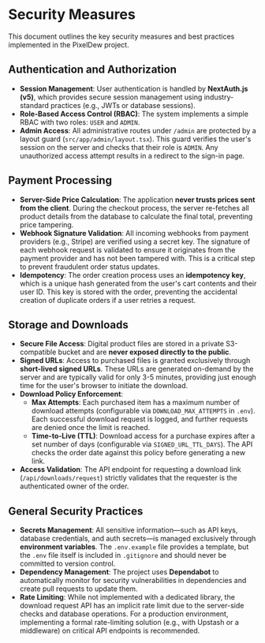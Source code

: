# Security Measures

This document outlines the key security measures and best practices implemented in the PixelDew project.

## Authentication and Authorization

-   **Session Management**: User authentication is handled by **NextAuth.js (v5)**, which provides secure session management using industry-standard practices (e.g., JWTs or database sessions).
-   **Role-Based Access Control (RBAC)**: The system implements a simple RBAC with two roles: `USER` and `ADMIN`.
-   **Admin Access**: All administrative routes under `/admin` are protected by a layout guard (`src/app/admin/layout.tsx`). This guard verifies the user's session on the server and checks that their role is `ADMIN`. Any unauthorized access attempt results in a redirect to the sign-in page.

## Payment Processing

-   **Server-Side Price Calculation**: The application **never trusts prices sent from the client**. During the checkout process, the server re-fetches all product details from the database to calculate the final total, preventing price tampering.
-   **Webhook Signature Validation**: All incoming webhooks from payment providers (e.g., Stripe) are verified using a secret key. The signature of each webhook request is validated to ensure it originates from the payment provider and has not been tampered with. This is a critical step to prevent fraudulent order status updates.
-   **Idempotency**: The order creation process uses an **idempotency key**, which is a unique hash generated from the user's cart contents and their user ID. This key is stored with the order, preventing the accidental creation of duplicate orders if a user retries a request.

## Storage and Downloads

-   **Secure File Access**: Digital product files are stored in a private S3-compatible bucket and are **never exposed directly to the public**.
-   **Signed URLs**: Access to purchased files is granted exclusively through **short-lived signed URLs**. These URLs are generated on-demand by the server and are typically valid for only 3-5 minutes, providing just enough time for the user's browser to initiate the download.
-   **Download Policy Enforcement**:
    -   **Max Attempts**: Each purchased item has a maximum number of download attempts (configurable via `DOWNLOAD_MAX_ATTEMPTS` in `.env`). Each successful download request is logged, and further requests are denied once the limit is reached.
    -   **Time-to-Live (TTL)**: Download access for a purchase expires after a set number of days (configurable via `SIGNED_URL_TTL_DAYS`). The API checks the order date against this policy before generating a new link.
-   **Access Validation**: The API endpoint for requesting a download link (`/api/downloads/request`) strictly validates that the requester is the authenticated owner of the order.

## General Security Practices

-   **Secrets Management**: All sensitive information—such as API keys, database credentials, and auth secrets—is managed exclusively through **environment variables**. The `.env.example` file provides a template, but the `.env` file itself is included in `.gitignore` and should never be committed to version control.
-   **Dependency Management**: The project uses **Dependabot** to automatically monitor for security vulnerabilities in dependencies and create pull requests to update them.
-   **Rate Limiting**: While not implemented with a dedicated library, the download request API has an implicit rate limit due to the server-side checks and database operations. For a production environment, implementing a formal rate-limiting solution (e.g., with Upstash or a middleware) on critical API endpoints is recommended.
